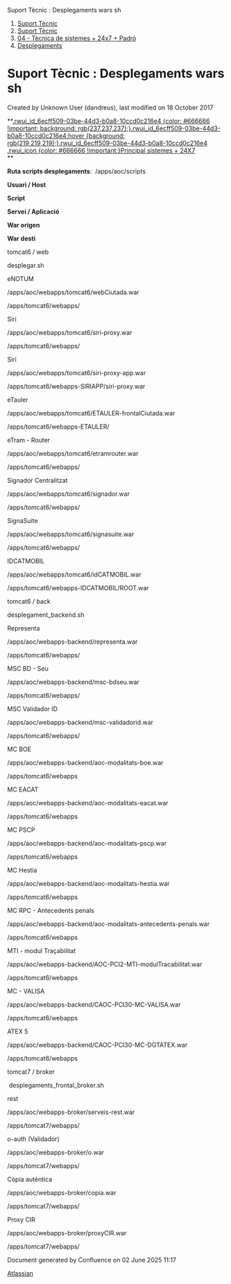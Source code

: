 Suport Tècnic : Desplegaments wars sh  

1.  [Suport Tècnic](index.html)
2.  [Suport Tècnic](13893782.html)
3.  [04 - Tècnica de sistemes + 24x7 + Padró](26313202.html)
4.  [Desplegaments](Desplegaments_26313538.html)

Suport Tècnic : Desplegaments wars sh
=====================================

Created by Unknown User (dandreus), last modified on 18 October 2017

**[.rwui\_id\_6ecff509-03be-44d3-b0a8-10ccd0c216e4 {color: #666666 !important; background: rgb(237,237,237);}.rwui\_id\_6ecff509-03be-44d3-b0a8-10ccd0c216e4:hover {background: rgb(219,219,219);}.rwui\_id\_6ecff509-03be-44d3-b0a8-10ccd0c216e4 .rwui\_icon {color: #666666 !important;}Principal sistemes + 24X7](https://steps.everis.com/confluence/pages/viewpage.action?pageId=1052705017 "Principal sistemes + 24X7")  
**

**Ruta scripts desplegaments**:  /apps/aoc/scripts 

    

**Usuari / Host**

**Script**

**Servei / Aplicació**

**War origen**

**War destí**

tomcat6 / web

desplegar.sh

eNOTUM

/apps/aoc/webapps/tomcat6/webCiutada.war

/apps/tomcat6/webapps/

Siri

/apps/aoc/webapps/tomcat6/siri-proxy.war 

/apps/tomcat6/webapps/

Siri

/apps/aoc/webapps/tomcat6/siri-proxy-app.war 

/apps/tomcat6/webapps-SIRIAPP/siri-proxy.war

eTauler

/apps/aoc/webapps/tomcat6/ETAULER-frontalCiutada.war

/apps/tomcat6/webapps-ETAULER/

eTram - Router

/apps/aoc/webapps/tomcat6/etramrouter.war

/apps/tomcat6/webapps/

Signador Centralitzat

/apps/aoc/webapps/tomcat6/signador.war

/apps/tomcat6/webapps/

SignaSuite

/apps/aoc/webapps/tomcat6/signasuite.war

/apps/tomcat6/webapps/

IDCATMOBIL

/apps/aoc/webapps/tomcat6/idCATMOBIL.war

/apps/tomcat6/webapps-IDCATMOBIL/ROOT.war

tomcat6 / back

desplegament\_backend.sh

Representa

/apps/aoc/webapps-backend/representa.war

/apps/tomcat6/webapps/

MSC BD - Seu

/apps/aoc/webapps-backend/msc-bdseu.war

/apps/tomcat6/webapps/

MSC Validador ID

/apps/aoc/webapps-backend/msc-validadorid.war 

/apps/tomcat6/webapps/

MC BOE

/apps/aoc/webapps-backend/aoc-modalitats-boe.war

/apps/tomcat6/webapps

MC EACAT

/apps/aoc/webapps-backend/aoc-modalitats-eacat.war

/apps/tomcat6/webapps

MC PSCP

/apps/aoc/webapps-backend/aoc-modalitats-pscp.war

/apps/tomcat6/webapps

MC Hestia

/apps/aoc/webapps-backend/aoc-modalitats-hestia.war

/apps/tomcat6/webapps

MC RPC - Antecedents penals

/apps/aoc/webapps-backend/aoc-modalitats-antecedents-penals.war

/apps/tomcat6/webapps

MTI - modul Traçabilitat

/apps/aoc/webapps-backend/AOC-PCI2-MTI-modulTracabilitat.war

/apps/tomcat6/webapps

MC - VALISA

/apps/aoc/webapps-backend/CAOC-PCI30-MC-VALISA.war

/apps/tomcat6/webapps

ATEX 5

/apps/aoc/webapps-backend/CAOC-PCI30-MC-DGTATEX.war

/apps/tomcat6/webapps

tomcat7 / broker

 desplegaments\_frontal\_broker.sh

rest

/apps/aoc/webapps-broker/serveis-rest.war

/apps/tomcat7/webapps/

o-auth (Validador)

/apps/aoc/webapps-broker/o.war

/apps/tomcat7/webapps/

Còpia autèntica

/apps/aoc/webapps-broker/copia.war

/apps/tomcat7/webapps/

Proxy CIR

/apps/aoc/webapps-broker/proxyCIR.war

/apps/tomcat7/webapps/

Document generated by Confluence on 02 June 2025 11:17

[Atlassian](http://www.atlassian.com/)